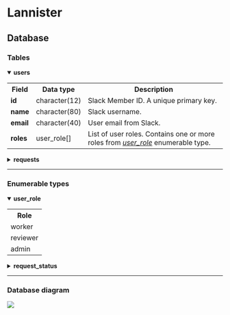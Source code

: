 # Lannister
## Database
### Tables

<details id="users" open="true">
<summary><b>users</b></summary>
<table>
<tr>
<th>Field</th>
<th>Data type</th>
<th>Description</th>
</tr>
<tr>
<td><b>id</b></td>
<td>character(12)</td>
<td>Slack Member ID. A unique primary key.</td>
</tr>
<tr>
<td><b>name</b></td>
<td>character(80)</td>
<td>Slack username.</td>
</tr>
<tr>
<td><b>email</b></td>
<td>character(40)</td>
<td>User email from Slack.</td>
</tr>
<tr>
<td><b>roles</b></td>
<td>user_role[]</td>
<td>List of user roles. Contains one or more roles from <i><a href="#user_role">user_role</a></i> enumerable type.</td>
</tr>
</table>
</details>

<details id="requests">
<summary><b>requests</b></summary>
<table>
<tr>
<th>Field</th>
<th>Data Type</th>
<th>Nullable</th>
<th>Default</th>
<th>References</th>
<th>Description</th>
</tr>
<tr>
<td><b>id</b></td>
<td>int</td>
<td></td>
<td>Next value</td>
<td></td>
<td>Request primary key. Used to uniquely identify each request.</td>
</tr>
<tr>
<td><b>creator</b></td>
<td>character(12)</td>
<td></td>
<td></td>
<td><a href="#users">users</a>.id</td>
<td>The request creator.</td>
</tr>
<tr>
<td><b>reviewer</b></td>
<td>character(12)</td>
<td></td>
<td></td>
<td><a href="#users">users</a>.id</td>
<td>The request reviewer.</td>
</tr>
<tr>
<td><b>bonus_type</b></td>
<td>character(40)</td>
<td></td>
<td></td>
<td></td>
<td>A type of bonus requested by user(overtime, referral bonus, etc.)</td>
</tr>
<tr>
<td><b>description</b></td>
<td>text</td>
<td>null</td>
<td>null</td>
<td></td>
<td>An additional information about the request written by user.</td>
</tr>
<tr>
<td><b>status</b></td>
<td>request_status</td>
<td></td>
<td>created</td>
<td></td>
<td>The request status. Contains one of the options from <i><a href="#request_status">request_status</a></i> enumerable type.</td>
</tr>
<tr>
<td><b>date_created</b></td>
<td>timestamp</td>
<td></td>
<td>Time of creation</td>
<td></td>
<td>Full request creation date. Completes automatically when the request is created.</td>
</tr>
<tr>
<td><b>date_changed</b></td>
<td>timestamp</td>
<td></td>
<td>Time of creation</td>
<td></td>
<td>Full date of the last request change. Completes automatically when the request information is changed.</td>
</tr>
<tr>
<td><b>date_payment</b></td>
<td>timestamp</td>
<td></td>
<td>null</td>
<td></td>
<td>Full date of the payday.</td>
</tr>
</table>

<h4>Constraints:</h4>
    <ul>
        <li>Reviewer must have 'reviewer' role in his <i><a href="#users">users</a>.roles</i> list.</li>
        <li>Creator and reviewer columns cannot reference the same <i><a href="#users">users</a>.id</i>.
    </ul>
</details>

<hr/>

### Enumerable types
<details id="user_role" open="true">
    <summary><b>user_role</b></summary>
    <table style="float: none;">
        <tr><th>Role</th></tr>
        <tr><td>worker</td></tr>
        <tr><td>reviewer</td></tr>
        <tr><td>admin</td></tr>
    </table>
</details>

<details id="request_status">
    <summary><b>request_status</b></summary>
    <table>
        <tr><th>Status</th></tr>
        <tr><td>created</td></tr>
        <tr><td>approved</td></tr>
        <tr><td>rejected</td></tr>
        <tr><td>done</td></tr>
    </table>
</details>

<hr/>


### Database diagram
<div style="float: footnote;"><img src="https://i.ibb.co/BPtvwhQ/2022-06-30-194653600.png"/></div>